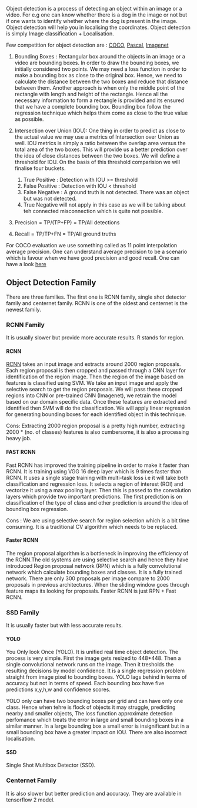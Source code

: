Object detection is a process of detecting an object within an image or a video. For e.g one can know whether there is a dog in the image or not but if one
wants to identify whether where the dog is present in the image. Object detection will help you in localising the coordinates. Object detection is simply 
Image classification + Localisation. 

Few competition for object detection are : [COCO](https://competitions.codalab.org/competitions/20794#learn_the_details), [Pascal](http://host.robots.ox.ac.uk/pascal/VOC/),
[Imagenet](https://www.image-net.org/challenges/LSVRC/)

1. Bounding Boxes : Rectangular box around the objects in an image or a video are bounding boxes. In order to draw the bounding boxes, we initially
   considered two points. We may need a loss function in order to make a bounding box as close to the original box. Hence, we need to calculate the distance
   between the two boxes and reduce that distance between them. Another approach is when only the middle point of the rectangle with length and height 
   of the rectangle. Hence all the necessary information to form a rectangle is provided and its ensured that we have a complete bounding box. Bounding box
   follow the regression technique which helps them come as close to the true value as possible. 

2. Intersection over Union (IOU): One thing in order to predict as close to the actual value we may use a metrics of Intersection over Union as well. IOU 
   metrics is simply a ratio between the overlap area versus the total area of the two boxes. This will provide us a better prediction over the idea of close
   distances between the two boxes. We will define a threshold for IOU. On the basis of this threshold comparision we will finalise four buckets. 
   
   1. True Positive : Detection with IOU >= threshold
   2. False Positive : Detection with IOU < threshold
   3. False Negative : A ground truth is not detected. There was an object but was not detected. 
   4. True Negative will not apply in this case as we will be talking about teh connected misconnection which is quite not possible. 

3. Precision = TP/(TP+FP) = TP/All detections
4. Recall = TP/TP+FN = TP/All ground truths 

For COCO evaluation we use something called as 11 point interpolation average precision. One can understand average precision to be a scenario which is
favour when we have good precision and good recall. One can have a look [here](https://towardsdatascience.com/what-is-average-precision-in-object-detection-localization-algorithms-and-how-to-calculate-it-3f330efe697b#:~:text=Average%20precision%20is%20the%20area,is%20between%200%20to%201.)

## Object Detection Family 
There are three families. The first one is RCNN family, single shot detector family and centernet family. RCNN is one of the oldest and centernet is the newest family. 

### RCNN Family
It is usually slower but provide more accurate results. R stands for region. 

#### RCNN 
[RCNN](https://arxiv.org/pdf/1311.2524.pdf) takes an input image and extracts around 2000 region proposals. Each region proposal is then cropped and passed through a CNN layer for identification of the region image. Then the region of the image based on features is classified using SVM. We take an input image and apply the selective search to get the region proposals. We will pass these cropped regions into CNN or pre-trained CNN (Imagenet), we retrain the model based on our domain specific data. Once these features are extracted and identified then SVM will do the classification. We will apply linear regression for generating bounding boxes for each identified object in this technique. 

Cons: Extracting 2000 region proposal is a pretty high number, extracting 2000 * (no. of classes) features is also cumbersome, it is also a processing heavy job. 

#### FAST RCNN 
Fast RCNN has improved the training pipeline in order to make it faster than RCNN. It is training using VGG 16 deep layer which is 9 times faster than RCNN. It uses a single stage training with multi-task loss i.e it will take both classification and regression loss. It selects a region of interest (ROI) and vectorize it using a max pooling layer. Then this is passed to the convolution layers which provide two important predictions. The first prediction is on classification of the type of class and other prediction is around the idea of bounding box regression. 

Cons : We are using selective search for region selection which is a bit time consuming. It is a traditional CV algorithm which needs to be replaced. 

#### Faster RCNN 
The region proposal algorithm is a bottleneck in improving the efficiency of the RCNN.The old systems are using selective search and hence they have introduced Region proposal network (RPN) which is a fully convolutional network which calculate bounding boxes and classes. It is a fully trained network. There are only 300 proposals per image compare to 2000 proposals in previous architectures. When the sliding window goes through feature maps its looking for proposals. Faster RCNN is just RPN + Fast RCNN. 


### SSD Family 
It is usually faster but with less accurate results.
#### YOLO
You Only look Once (YOLO). It is unified real time object detection. The process is very simple. First the image gets resized to 448*448. Then a single convolutional network runs on the image. Then it tresholds the resulting decisions by model confidence. It is a single regression problem straight from image pixel to bounding boxes. YOLO lags behind in terms of accuracy but not in terms of speed. Each bounding box have five predictions x,y,h,w and confidence scores. 

YOLO only can have two bounding boxes per grid and can have only one class. Hence when tehre is flock of objects it may struggle, predicting nearby and smaller objects, The loss function approximate detection perfomance which treats the error in large and small bounding boxes in a similar manner. In a large bounding box a small error is insignificant but in a small bounding box have a greater impact on IOU. There are also incorrect localisation. 

#### SSD
Single Shot Multibox Detector (SSD). 

### Centernet Family
It is also slower but better prediction and accuracy. They are available in tensorflow 2 model. 


